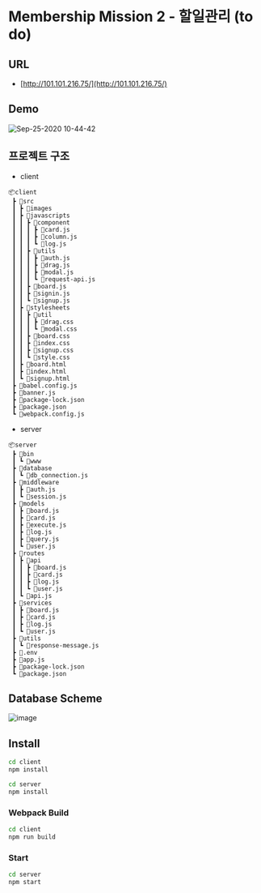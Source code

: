 # Membership Mission 2 - 할일관리 (to do)

## URL
- [http://101.101.216.75/](http://101.101.216.75/)

## Demo

![Sep-25-2020 10-44-42](https://user-images.githubusercontent.com/52775389/94217156-43ce9280-ff1c-11ea-8ad3-c5792fc2bb40.gif)

## 프로젝트 구조

- client

```
📦client
 ┣ 📂src
 ┃ ┣ 📂images
 ┃ ┣ 📂javascripts
 ┃ ┃ ┣ 📂component
 ┃ ┃ ┃ ┣ 📜card.js
 ┃ ┃ ┃ ┣ 📜column.js
 ┃ ┃ ┃ ┗ 📜log.js
 ┃ ┃ ┣ 📂utils
 ┃ ┃ ┃ ┣ 📜auth.js
 ┃ ┃ ┃ ┣ 📜drag.js
 ┃ ┃ ┃ ┣ 📜modal.js
 ┃ ┃ ┃ ┗ 📜request-api.js
 ┃ ┃ ┣ 📜board.js
 ┃ ┃ ┣ 📜signin.js
 ┃ ┃ ┗ 📜signup.js
 ┃ ┣ 📂stylesheets
 ┃ ┃ ┣ 📂util
 ┃ ┃ ┃ ┣ 📜drag.css
 ┃ ┃ ┃ ┗ 📜modal.css
 ┃ ┃ ┣ 📜board.css
 ┃ ┃ ┣ 📜index.css
 ┃ ┃ ┣ 📜signup.css
 ┃ ┃ ┗ 📜style.css
 ┃ ┣ 📜board.html
 ┃ ┣ 📜index.html
 ┃ ┗ 📜signup.html
 ┣ 📜babel.config.js
 ┣ 📜banner.js
 ┣ 📜package-lock.json
 ┣ 📜package.json
 ┗ 📜webpack.config.js
```

- server

```
📦server
 ┣ 📂bin
 ┃ ┗ 📜www
 ┣ 📂database
 ┃ ┗ 📜db_connection.js
 ┣ 📂middleware
 ┃ ┣ 📜auth.js
 ┃ ┗ 📜session.js
 ┣ 📂models
 ┃ ┣ 📜board.js
 ┃ ┣ 📜card.js
 ┃ ┣ 📜execute.js
 ┃ ┣ 📜log.js
 ┃ ┣ 📜query.js
 ┃ ┗ 📜user.js
 ┣ 📂routes
 ┃ ┣ 📂api
 ┃ ┃ ┣ 📜board.js
 ┃ ┃ ┣ 📜card.js
 ┃ ┃ ┣ 📜log.js
 ┃ ┃ ┗ 📜user.js
 ┃ ┗ 📜api.js
 ┣ 📂services
 ┃ ┣ 📜board.js
 ┃ ┣ 📜card.js
 ┃ ┣ 📜log.js
 ┃ ┗ 📜user.js
 ┣ 📂utils
 ┃ ┗ 📜response-message.js
 ┣ 📜.env
 ┣ 📜app.js
 ┣ 📜package-lock.json
 ┗ 📜package.json
```

## Database Scheme

![image](https://user-images.githubusercontent.com/52775389/94163396-c1fe4b00-fec2-11ea-8885-dc2453977c8b.png)

## Install

```bash
cd client
npm install

cd server
npm install 
```

### Webpack Build

```bash
cd client
npm run build
```

### Start

```bash
cd server
npm start
```